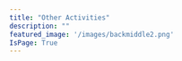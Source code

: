 ```yaml
---
title: "Other Activities"
description: ""
featured_image: '/images/backmiddle2.png'
IsPage: True
---
```

